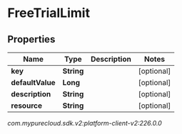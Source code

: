 # FreeTrialLimit


## Properties

| Name | Type | Description | Notes |
| ------------ | ------------- | ------------- | ------------- |
| **key** | **String** |  |  [optional] |
| **defaultValue** | **Long** |  |  [optional] |
| **description** | **String** |  |  [optional] |
| **resource** | **String** |  |  [optional] |




_com.mypurecloud.sdk.v2:platform-client-v2:226.0.0_

